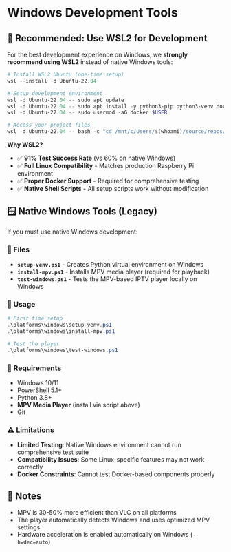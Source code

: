 # Windows Development Tools

## 🎯 **Recommended: Use WSL2 for Development**

For the best development experience on Windows, we **strongly recommend using WSL2** instead of native Windows tools:

```powershell
# Install WSL2 Ubuntu (one-time setup)
wsl --install -d Ubuntu-22.04

# Setup development environment
wsl -d Ubuntu-22.04 -- sudo apt update
wsl -d Ubuntu-22.04 -- sudo apt install -y python3-pip python3-venv docker.io git curl
wsl -d Ubuntu-22.04 -- sudo usermod -aG docker $USER

# Access your project files
wsl -d Ubuntu-22.04 -- bash -c "cd /mnt/c/Users/$(whoami)/source/repos/grannytv-client"
```

**Why WSL2?**
- ✅ **91% Test Success Rate** (vs 60% on native Windows)
- ✅ **Full Linux Compatibility** - Matches production Raspberry Pi environment
- ✅ **Proper Docker Support** - Required for comprehensive testing
- ✅ **Native Shell Scripts** - All setup scripts work without modification

## 🪟 Native Windows Tools (Legacy)

If you must use native Windows development:

### 📄 Files

- **`setup-venv.ps1`** - Creates Python virtual environment on Windows
- **`install-mpv.ps1`** - Installs MPV media player (required for playback)
- **`test-windows.ps1`** - Tests the MPV-based IPTV player locally on Windows

### 🚀 Usage

```powershell
# First time setup
.\platforms\windows\setup-venv.ps1
.\platforms\windows\install-mpv.ps1

# Test the player
.\platforms\windows\test-windows.ps1
```

### 🔧 Requirements

- Windows 10/11
- PowerShell 5.1+  
- Python 3.8+
- **MPV Media Player** (install via script above)
- Git

### ⚠️ Limitations

- **Limited Testing**: Native Windows environment cannot run comprehensive test suite
- **Compatibility Issues**: Some Linux-specific features may not work correctly
- **Docker Constraints**: Cannot test Docker-based components properly

## 📝 Notes

- MPV is 30-50% more efficient than VLC on all platforms
- The player automatically detects Windows and uses optimized MPV settings
- Hardware acceleration is enabled automatically on Windows (`--hwdec=auto`)